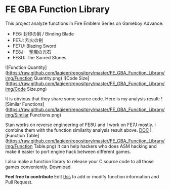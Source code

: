 # FE GBA Function Library

This project analyze functions in Fire Emblem Series on Gameboy Advance:
* FE6: 封印の剣 / Binding Blade
* FE7J: 烈火の剣
* FE7U: Blazing Sword
* FE8J:　聖魔の光石
* FE8U: The Sacred Stones

![Function Quantity](https://raw.github.com/laqieer/repositpry/master/FE_GBA_Function_Library/img/Function Quantity.png)
![Code Size](https://raw.github.com/laqieer/repositpry/master/FE_GBA_Function_Library/img/Code Size.png)

It is obvious that they share some source code. Here is my analysis result:
![Similar Functions](https://raw.github.com/laqieer/repositpry/master/FE_GBA_Function_Library/img/Similar Functions.png)

Stan works on reverse engineering of FE8U and I work on FE7J mostly. I combine them with the function similarity analysis result above.
[DOC](https://github.com/laqieer/FE_GBA_Function_Library/blob/master/functions.md)
![Function Table](https://raw.github.com/laqieer/repositpry/master/FE_GBA_Function_Library/img/Function Table.png)
It can help hackers who does ASM hacking and make it easier to port engine hack between different games.

I also make a function library to release your C source code to all those games conveniently.
[Download](https://github.com/laqieer/FE_GBA_Function_Library/releases)

**Feel free to contribute**
Edit [this](https://github.com/laqieer/FE_GBA_Function_Library/blob/master/basic_info.md) to add or modify function information and Pull Request.
